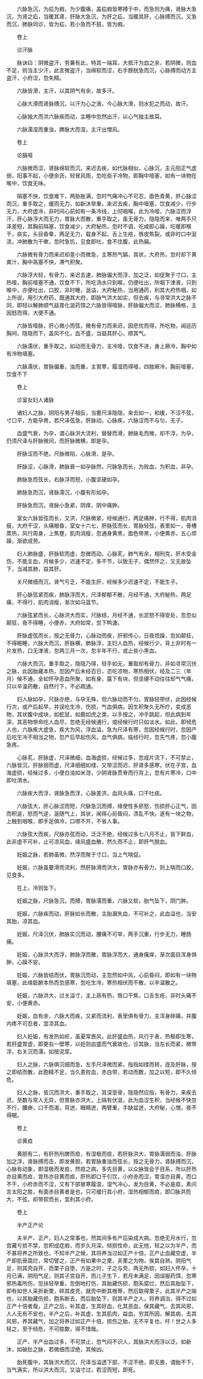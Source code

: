 <!-- { "loadSidebar": true } -->
　　六脉急沉，为疝为瘕，为少腹痛，盖疝瘕皆寒搏于中，而急则为痛，肾脉大急沉，为肾之疝，当暖其肾，肝脉大急沉，为肝之疝，当暖其肝，心脉搏而沉，又急而沉，肺脉同诊，皆为疝，若小急而不鼓，皆为瘕。

　　卷上

　　诊汗脉

　　脉诀曰：阴微盗汗，劳兼有此，特其一端耳，大抵汗为血之余，若阴微，则血不足，则当主少汗，此言微盗汗，当绵软而涩，右手膀胱急而沉，心脉搏而动方主盗汗，小府涩，忽失精。

　　六脉皆滑，主汗，以其阴气有余，故多汗。

　　心脉大滑而肾脉搏沉，以汗为心之液，今心脉大滑，则水犯之而动，故汗。

　　心脉独大而洪六脉疾而动，主睡中忽然出汗，以心气独主故耳。

　　六脉濡湿而重浊，脾脉大而湿，主汗出憎风。

　　卷上

　　论膈噎

　　六脉微而涩，肾脉绵软而沉，来迟去疾，如代脉相似，心脉沉，主元阳正气虚弱，阳事不起，小便余沥，轻冒风雨，忽吃些子冷物，即胸中噎塞，如有一块物在喉中，饮食无味。

　　隔塞不快，饮食难下，两胁胀满，忽时气痛冲心不可忍，面色青黄，肝心脉涩而沉，重手取之，缓而无力，如新沐举重，来迟去疾，胸中噎塞，饮食减少，行步无力，大府虚冷，非时间心前如有一条冷线，上彻咽喉，此为冷噎，六脉涩而浮汗，肝心脉浮大而无力，胃脉大而散，重手取之，虽无骨力，隐隐而来，唯两手尺泽差短，其胸前隔塞，饮食减少，大府秘热，忽时不调，吃咸即心躁，吃暖即喉干，痰实，头目昏晕，两足无力，载身不起，舌上生疮，唇皮焦裂，或非时口中涎流，冲肺散为干嗽，忽时急饥，见食即吐，食不住腹，此热膈。

　　六脉微有骨力而来迟却差小而微急，主寒热气膈，其状，大府热，忽时却下黄粪汁，胸中鬲塞不快，滞气积聚。

　　六脉浮大轻，有骨力，来迟去速，肺脉偏大而浮，加之泛，如促聚于寸口，主热噎，胸前噎塞不通，饮食不下，所吃汤水只到喉，仍便吐出，所咽下津液，只到喉中，亦便吐出，口胶，非时睡，涎溢，大府秘热，当用通药，利其大府热咽，如上所说，用引大府药，既通其大府，即脉气洪大如实，但去疾，与寻常洪大之脉不同，即轻以解肺顺气益胃化涎药饵之六脉皆得噎脉，肝脉偏大而涩，肺脉横格，主因怒而得，大便不通。

　　六脉皆噎脉，肝心微小而弦，微有骨力而来迟，因悲忧而得，所吃物，闻巡历胸间，隐隐而下，盖风不化，血不盛，当益其肝心，顺其气。

　　六脉濡伏，重手取之，如动而无骨力，主冷噎，饮食不进，身上厥冷，胸中如有冷物填塞。

　　六脉濡伏，胃脉偏重，浊而重，主胃寒，履湿而得噎，四肢厥冷，胸前噎塞，饮食不下

　　卷上

　　诊室女妇人诸脉

　　诸妇人之脉，阴阳与男子相反，当要尺泽隐隐，来去如一，和缓，不涩不弦，寸口平，方能孕育，若尺泽弦急，肝脉动，心脉疾，六脉涩而不与匀，无子。

　　血盛气衰，为孕，谓心脉洪大流利，替替而滑，肺脉毛而微，却不浮，为孕，仍须尺泽与肝脉微间，而肝脉微横，即是孕。

　　肝脉涩而不绝，尺脉微陷，心脉滑，是孕。

　　肝脉涩，心脉滑，肺脉衰一如孕脉然，尺脉急而长，为败血，为积血，非孕。

　　肺脉急而弦长，右脉浮而短，小腹坚硬如孕。

　　肺脉急而沉，肾脉濡沉，小腹有形如孕。

　　肝脉急而沉，肾脉小急紧，阴痒，阴中痛肿。

　　室女六脉皆弦而长，又洪，尺脉微紧，经候通行，两足痛肿，行不得，肌肉消瘦，大府干涩，头痛眼昏，室女十六七，肝脉弦而长，胃脉轻弦，表里如一，骨槽蒸热，风行周身，上焦壅，肌肉消瘦，忽通身黄黑，面色带黑，小便黄赤，五心烦躁，渐欲成劳。

　　妇人肺脉盛，肝脉软而虚，忽微而动，心脉芤，肺气有余，相刑克，肝木受金伤，不能主血，月候多少，迟速不定，多不节，以致无子，偶然怀之，又无故坠下，当减其肺，益其肝。

　　关尺微细而沉，肾气亏乏，不能生肝，经候多少迟速不定，不能生子。

　　肝心脉弦紧而疾，肺脉浮而大，尺泽郁郁不散，月经不通，大府秘热，两足痛，不得行，肌肉消瘦，渐次如马篮节。

　　六脉弦紧而长，心脉洪大而实，尺脉结，月经不通，长淤怒不得安处，忽忽似颠狂，夜不得睡，小便赤，大府如常，忽下鸭溏。

　　肝脉虚弦而长，按之无骨力，心脉动而疾，肝邪传心，日夜烦躁，忽如颠狂，不得眠睡，六脉大而沉，肝脉横，肺脉浮，主妇人血热，经候行少，背上非时有一片发热，口无津液，忽两三月一次，忽半年不行，或止些小黑血。

　　六脉大而沉，重手取之，隐隐乃得，轻手如无，重取却有骨力，非如寻常沉伏之脉，此因胎藏本热，忽因产后未经百日，恣吃凉物，寒热相伏，经及二三（年月）候不通，全如怀孕恶血所聚，如有身，露下有块，但坚硬不动往往却气气痛，只以辛温药散，自然行下，不必疏通。

　　妇人脉如孕，尺脉亦绝，与孕无殊，但六脉动而不匀，胃脉轻带伏，此因经候行次，或产后起早，并误吃生冷，伤损，气血俱病，因生积聚久无所疗，变成恶物，其状腹中成块，如蛇鼠，如鹿如虎之类，以手按之，冲手跳起，但此病到年深，其恶物带命吃人血尽，忽绝无经候通行，或经候行时只如淡水。如此，即倾危人也，六脉疾大虚急，疾大为风，浮血溢，急为尺泽有寒，忽因经候行时，忽因产后吃生冷不相当之物，忽产后早起伤风，血气俱病，临经行时，忽先气疼，忽小腹急疼。

　　心脉芤，肝脉虚，尺泽微细，血海虚损，经候过多，忽成片流下，不可禁止，六脉皆沉，肝脉弱而虚，尺泽细细如缕，又带涩而迟，肝肾多感寒，伏在子宫，血海虚损，经候过多，小便白浊如米泔，少阴肾脉贯脊而行背上，忽有片寒冷，口中即吐清水。

　　六脉疾大而浮，肾脉急而浮，心脉差洪，血风头痛，口干吐痰。

　　六脉弦大，肝心脉涩而短，尺脉急沉而搏，缘使性多瘀怒，伤损肝心正气，因而积涎，怒而气逆，涎随气上，其状，闻得心前昏闷，溃乱不快。遂有一块之物，上触到咽喉，即手足俱冷，口噤不开，不省人事。

　　六脉弦大而疾，尺脉亦弦而动，泛泛不绝，经候过多七八月不止，皆下鲜血，此非虚不可补，止可凉风血，缘风盛血散，然久而不止，即肝气脱血。

　　妊娠之脉，若肺虽微，然浮而聚于寸口，当上气喘促。

　　妊娠，六脉虽要滑而流利，然肝脉滑而洪大，胃脉亦有骨力，则上喘而口胶，见食多。

　　在上，冷则坠下。

　　妊娠之脉，尺脉急沉，而搏，胃脉濡而重，六脉又软，胎气坠下，阴门肿。

　　妊娠，六脉疾而动，肝脉如长而散，主胎漏失血，不可补之，此血溢也，当安其胎，凉其血。

　　妊娠，尺泽沉伏，肺脉实沉而动，腰痛不可举，两手沉重，行步无力，睡肠痛。

　　妊娠，心脉洪大而浮，肺脉浮而散，胃脉浮而大，通身瘙痒，渐次面目浑身俱肿，心躁不安。

　　妊娠，六脉皆结而伏，胃脉沉而动，主忽然如中风，心前昏闷，即如有一块物填塞，此缘脏腑本热而忽感寒，忽吃生冷，寒热相伏而不散，以辛温散之。

　　妊娠，六脉洪大，过关溢寸，主上鬲有热，唇口干焦，口舌生疮，非时头痛不安，小便黄赤。

　　妊娠，血有余，六脉大而疾，又紧而流利，表里俱有骨力，主浑身碎痛，并腹内疼不可忍者，宜凉其血。

　　妇人妊娠，有发热如疟，虽夏常畏风，此肝盛血热，风行于表，热极即生寒，若肝盛胃虚，即更右一壁寒，以妊则血盛而气衰故也，诊其脉，当左长而紧，微带浮，右关沉而濡，如按泥浆。

　　妇人之脉，六脉俱沉细而急，左手尺泽微而紧，指指如缕而转，连及肝脉，按之即结而散，此胞精不足，当久患败血，赤白带，若动而数，加之以短，即不久倾危。

　　妇人之脉，皆沉而洪大，重手取之，其深至骨，隐隐然应指，有骨力，来疾去迟，至数与常人无异，但胃脉亦洪大，上隔有伏涎，此为血涩生积，当经候不快忽不行，腰痹，口干而渴，背迸，眼睛迸，两臂重，手缺盆迸，大府秘，心憎，夜不得眠。

　　卷上

　　诊黄疸

　　黄胆有二，有肝热刑脾而疸，有湿极而疸，若肝脉洪大，胃脉濡弱而浊，肝脉加之浮，肾脉搏而击，即发黄胆，若胃脉重浊而弦长，按之无骨力，肾脉搏而沉，心脉有动象，即湿极而发疸，然疸之病，多先目黄，以众脉皆会于目系，所以肝热亦目黄而疸，胃热亦目黄而疸，肝热即口干引饮，小府赤而涩，胃湿亦目黄，而口不干，小府赤而不涩，又有下部冒寒履湿，湿气冲心，发为目黄，不必是疸，素问言太阳之胜，有面赤目黄者是也，只可缓行其小府，湿热相郁而疸，即□脉洪而大，不弦，却带软而长，宜利其小府。

　　卷上

　　半产正产论

　　夫半产、正产，妇人之常事也，然其间多有产后染成大病。忽绝无月水行，忽宫藏亏损不禁，忽积成症瘕，而岁久月深，倾损性命，此无他，轻之以为半产，而不甚将养之所致也，不知半产之候，其将养当过如正产十倍，正产止血藏空虚，半产即肌骨腐烂，常切譬之，正产有如果中之栗，夫栗之为物，俟其自熟，阴阳气足，则其壳自开，而栗子自堕，方是之时，子之与壳，两无所损，如妇人怀孕，十月已满，阴阳气足，则其子宫自开，而儿子生下，若月未满足，因误服药饵，忽寒邪热毒所伤，忽扶轻举重，忽倒地打伤，其胎藏伤损，胞系腐烂，然后其胎坠下，即有如世人采折新栗，碎其皮壳，就壳中断其根蒂，然后取得栗子，此其半产之喻也，以其胎藏伤损，胞系断去，而后胎坠下，则其半产之人，将养调治，得不过如正产十倍者哉，正产之后，补其虚，生其好血，化其恶血，保其藏气，去其风邪，人人无有不安也，半产之后，补其虚，生其肌肉，益血，穷其所因，解其病，去其风邪，养其藏气，加之将养过如正产十倍，损伤之胎，无不平复也，吁！世之人多轻之，至于倾危，不可胜数，得不惜哉。

　　正产、半产出血过多，不可禁止，忽气闷不识人，其脉洪大而浮以泛，如新沐，如破肚之脉，若微细而涩绝，其候凶。

　　胎死腹中，其脉洪大而沉，尺泽当溢透下部，不涩不绝，即无畏，谓胎不下，当气满实，所以洪大而沉，又溢寸过，若涩而短，即死。

